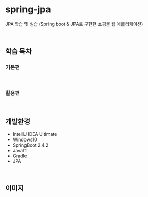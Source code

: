 # spring-jpa

JPA 학습 및 실습 (Spring boot & JPA로 구현한 쇼핑몰 웹 애플리케이션)

<br/>

## 학습 목차

### 기본편

<br/>

### 활용편

<br/>

## 개발환경

* IntelliJ IDEA Ultimate
* Windows10
* SpringBoot 2.4.2
* Java11
* Gradle
* JPA

<br/>

## 이미지

